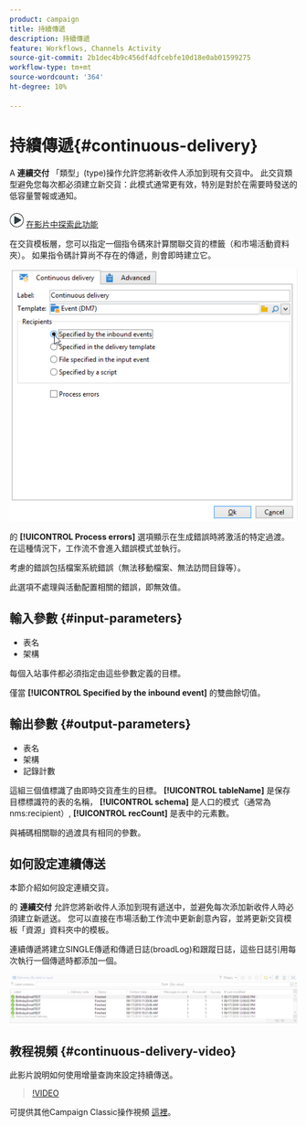 ```yaml
---
product: campaign
title: 持續傳遞
description: 持續傳遞
feature: Workflows, Channels Activity
source-git-commit: 2b1dec4b9c456df4dfcebfe10d18e0ab01599275
workflow-type: tm+mt
source-wordcount: '364'
ht-degree: 10%

---
```


# 持續傳遞{#continuous-delivery}



A **連續交付** 「類型」(type)操作允許您將新收件人添加到現有交貨中。 此交貨類型避免您每次都必須建立新交貨：此模式通常更有效，特別是對於在需要時發送的低容量警報或通知。

![](assets/do-not-localize/how-to-video.png) [在影片中探索此功能](#continuous-delivery-video)

在交貨模板層，您可以指定一個指令碼來計算關聯交貨的標籤（和市場活動資料夾）。 如果指令碼計算尚不存在的傳遞，則會即時建立它。

![](assets/edit_diffusion_fil.png)

的 **[!UICONTROL Process errors]** 選項顯示在生成錯誤時將激活的特定過渡。 在這種情況下，工作流不會進入錯誤模式並執行。

考慮的錯誤包括檔案系統錯誤（無法移動檔案、無法訪問目錄等）。

此選項不處理與活動配置相關的錯誤，即無效值。

## 輸入參數 {#input-parameters}

* 表名
* 架構

每個入站事件都必須指定由這些參數定義的目標。

僅當 **[!UICONTROL Specified by the inbound event]** 的雙曲餘切值。

## 輸出參數 {#output-parameters}

* 表名
* 架構
* 記錄計數

這組三個值標識了由即時交貨產生的目標。 **[!UICONTROL tableName]** 是保存目標標識符的表的名稱， **[!UICONTROL schema]** 是人口的模式（通常為nms:recipient）, **[!UICONTROL recCount]** 是表中的元素數。

與補碼相關聯的過渡具有相同的參數。

## 如何設定連續傳送

本節介紹如何設定連續交貨。

的 **連續交付** 允許您將新收件人添加到現有遞送中，並避免每次添加新收件人時必須建立新遞送。 您可以直接在市場活動工作流中更新創意內容，並將更新交貨模板「資源」資料夾中的模板。

連續傳遞將建立SINGLE傳遞和傳遞日誌(broadLog)和跟蹤日誌，這些日誌引用每次執行一個傳遞時都添加一個。

![持續傳遞](assets/delivery_continuous.jpg)

## 教程視頻 {#continuous-delivery-video}

此影片說明如何使用增量查詢來設定持續傳送。

>[!VIDEO](https://video.tv.adobe.com/v/25039?quality=12)

可提供其他Campaign Classic操作視頻 [這裡](https://experienceleague.adobe.com/docs/campaign-classic-learn/tutorials/overview.html?lang=zh-Hant)。
